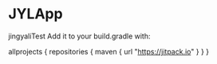 # JYLApp
jingyaliTest
Add it to your build.gradle with:

allprojects {
    repositories {
        maven { url "https://jitpack.io" }
    }
}

